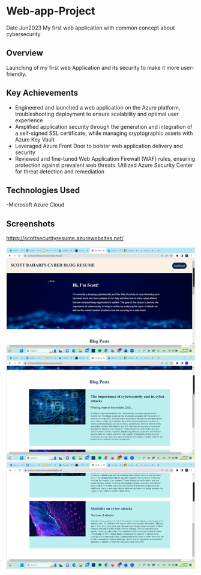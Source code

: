 # Web-app-Project
Date Jun2023
My first web application with common concept about cybersecurity

## Overview
Launching of my first web Application and its security to make it more user-friendly.

## Key Achievements
- Engineered and launched a web application on the Azure platform, troubleshooting deployment to ensure scalability and optimal user experience
- Amplified application security through the generation and integration of a self-signed SSL certificate, while managing cryptographic assets with Azure Key Vault
- Leveraged Azure Front Door to bolster web application delivery and security
- Reviewed and fine-tuned Web Application Firewall (WAF) rules, ensuring protection against prevalent web threats. Utilized Azure Security Center for threat detection and remediation

## Technologies Used
-Microsoft Azure Cloud


## Screenshots
https://scottsecurityresume.azurewebsites.net/

![Web_Application_1](./Web_App_Scott_1.png)
![Web_Application_2](./Web_App_Scott_2.png)
![Web_Application_3](./Web_App_Scott_3.png)
